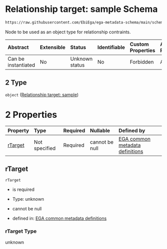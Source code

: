# Relationship target: sample Schema

```txt
https://raw.githubusercontent.com/EbiEga/ega-metadata-schema/main/schemas/EGA.protocol.json#/properties/protocolRelationships/items/allOf/1/anyOf/0/allOf/1/anyOf/2
```

Node to be used as an object type for relationship contraints.

| Abstract            | Extensible | Status         | Identifiable | Custom Properties | Additional Properties | Access Restrictions | Defined In                                                                       |
| :------------------ | :--------- | :------------- | :----------- | :---------------- | :-------------------- | :------------------ | :------------------------------------------------------------------------------- |
| Can be instantiated | No         | Unknown status | No           | Forbidden         | Allowed               | none                | [EGA.protocol.json\*](../../../schemas/EGA.protocol.json "open original schema") |

## 2 Type

`object` ([Relationship target: sample](ega-4-defs-relationship-target-sample.md))

# 2 Properties

| Property            | Type          | Required | Nullable       | Defined by                                                                                                                                                                                                                                     |
| :------------------ | :------------ | :------- | :------------- | :--------------------------------------------------------------------------------------------------------------------------------------------------------------------------------------------------------------------------------------------- |
| [rTarget](#rtarget) | Not specified | Required | cannot be null | [EGA common metadata definitions](ega-4-defs-relationship-target-sample-properties-rtarget.md "https://raw.githubusercontent.com/EbiEga/ega-metadata-schema/main/schemas/EGA.common-definitions.json#/$defs/rTargetSample/properties/rTarget") |

## rTarget



`rTarget`

*   is required

*   Type: unknown

*   cannot be null

*   defined in: [EGA common metadata definitions](ega-4-defs-relationship-target-sample-properties-rtarget.md "https://raw.githubusercontent.com/EbiEga/ega-metadata-schema/main/schemas/EGA.common-definitions.json#/$defs/rTargetSample/properties/rTarget")

### rTarget Type

unknown

